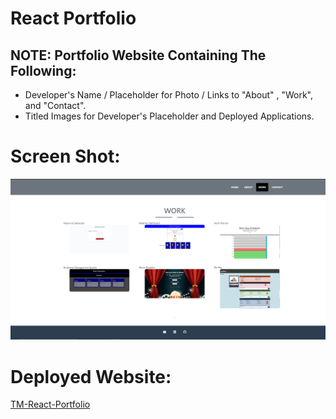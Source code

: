 
# React Portfolio

## NOTE: Portfolio Website Containing The Following:

* Developer's Name / Placeholder for Photo / Links to "About" , "Work", and "Contact".
* Titled Images for Developer's Placeholder and Deployed Applications.

# Screen Shot:  
![Preview](https://github.com/T0930/TM-React-Portfolio/blob/main/public/images/pscreen.png?raw=true)

# Deployed Website:
[TM-React-Portfolio](https://t0930.github.io/TM-React-Portfolio/)